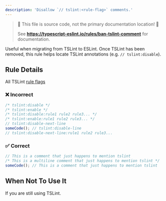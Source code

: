 ```yaml
---
description: 'Disallow `// tslint:<rule-flag>` comments.'
---
```


> 🛑 This file is source code, not the primary documentation location! 🛑
>
> See **https://typescript-eslint.io/rules/ban-tslint-comment** for documentation.

Useful when migrating from TSLint to ESLint. Once TSLint has been removed, this rule helps locate TSLint annotations (e.g. `// tslint:disable`).

## Rule Details

All TSLint [rule flags](https://palantir.github.io/tslint/usage/rule-flags/)

<!--tabs-->

### ❌ Incorrect

```js
/* tslint:disable */
/* tslint:enable */
/* tslint:disable:rule1 rule2 rule3... */
/* tslint:enable:rule1 rule2 rule3... */
// tslint:disable-next-line
someCode(); // tslint:disable-line
// tslint:disable-next-line:rule1 rule2 rule3...
```

### ✅ Correct

```js
// This is a comment that just happens to mention tslint
/* This is a multiline comment that just happens to mention tslint */
someCode(); // This is a comment that just happens to mention tslint
```

## When Not To Use It

If you are still using TSLint.
